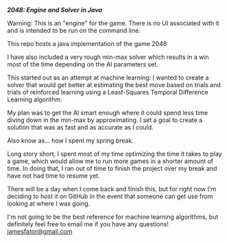 ***2048: Engine and Solver in Java***

Warning: This is an "engine" for the game.
  There is no UI associated with it and is intended
  to be run on the command line.

This repo hosts a java implementation of the game 2048

I have also included a very rough min-max solver which
results in a win most of the time depending on the AI
parameters set.

This started out as an attempt at machine learning:
  I wanted to create a solver that would get better at
  estimating the best move based on trials and trials
  of reinforced learning using a Least-Squares
  Temporal Difference Learning algorithm.

  My plan was to get the AI smart enough where it
  could spend less time diving down in the min-max
  by approximating. I set a goal to create a solution
  that was as fast and as accurate as I could.

Also know as... how I spent my spring break.

Long story short, I spent most of my time optimizing
the time it takes to play a game, which would allow
me to run more games in a shorter amount of time.
In doing that, I ran out of time to finish the project
over my break and have not had time to resume yet.

There will be a day when I come back and finish this,
but for right now I'm deciding to host it on GitHub
in the event that someone can get use from looking
at where I was going.

I'm not going to be the best reference for machine
learning algorithms, but definitely feel free to
email me if you have any questions!
jamesfator@gmail.com
